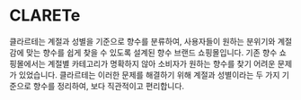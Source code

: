 # CLARETe
클라르테는 계절과 성별을 기준으로 향수를 분류하여, 사용자들이 원하는 분위기와 계절감에 맞는 향수를 쉽게 찾을 수 있도록 설계된 향수 브랜드 쇼핑몰입니다.
기존 향수 쇼핑몰에서는 계절별 카테고리가 명확하지 않아 소비자가 원하는 향수를 찾기 어려운 문제가 있었습니다. 클라르테는 이러한 문제를 해결하기 위해 계절과 성별이라는 두 가지 기준으로 향수를 정리하여, 보다 직관적이고 편리합니다.
